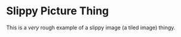 Slippy Picture Thing
====================

This is a _very_ rough example of a slippy image (a tiled image) thingy.